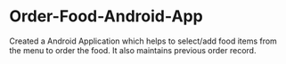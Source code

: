 # Order-Food-Android-App
Created a Android Application which helps to select/add food items from the menu to order the food. It also maintains previous order record.
